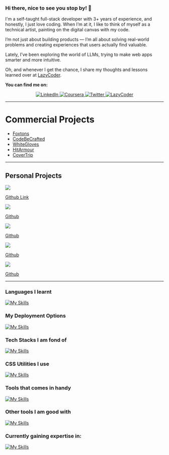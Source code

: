 ### Hi there, nice to see you stop by! 👋

<p>
I'm a self-taught full-stack developer with 3+ years of experience, and honestly, I just love coding. When I’m at it, I like to think of myself as a technical artist, painting on the digital canvas with my code.

I’m not just about building products — I’m all about solving real-world problems and creating experiences that users actually find valuable.

Lately, I’ve been exploring the world of LLMs, trying to make web apps smarter and more intuitive.

Oh, and whenever I get the chance, I share my thoughts and lessons learned over at [LazyCoder](https://www.lazycoder.tech/).

</p>

<p>
   <b>You can find me on: </b>
</p>

<p align="center">
  <a href="https://www.linkedin.com/in/zaryab-farooqui" target="_blank">
    <img alt="LinkedIn" src="https://img.shields.io/badge/linkedin-%230077B5.svg?&style=for-the-badge&logo=linkedin&logoColor=white" />
  </a> 
  <a href="https://www.coursera.org/learner/zaryab-farooqui-05" target="_blank">
    <img alt="Coursera" src="https://img.shields.io/badge/coursera-0070FF.svg?&style=for-the-badge&logo=coursera&logoColor=white" />
  </a>
  <a href="https://twitter.com/zaryabfarooqui" target="_blank">
    <img alt="Twitter" src="https://img.shields.io/badge/twitter-%231DA1F2.svg?&style=for-the-badge&logo=x&logoColor=white" />
  </a> 
  <a href="https://www.lazycoder.tech" target="_blank">
    <img alt="LazyCoder" src="https://img.shields.io/badge/LazyCoder-B57EDC.svg?&style=for-the-badge&logo=buymeacoffee&logoColor=white" />
  </a>
<hr />

<!--
**f-zaryab/f-zaryab** is a ✨ _special_ ✨ repository because its `README.md` (this file) appears on your GitHub profile.

Here are some ideas to get you started:

- 🔭 I’m currently working on ...
- 🌱 I’m currently learning ...
- 👯 I’m looking to collaborate on ...
- 🤔 I’m looking for help with ...
- 💬 Ask me about ...
- 📫 How to reach me: ...
- 😄 Pronouns: ...
- ⚡ Fun fact: ...
-->

# Commercial Projects

- [Foxtons](https://www.foxtons.co.uk/)
- [CodeBeCrafted](https://www.codebecrafted.com/)
- [WhiteGloves](https://www.whitegloves.cc/)
- [HitArmour](https://www.hitarmour.com/)
- [CoverTrip](https://covertrip.com/)

<hr />

<!-- ### Full Stack Projects
Need to deploy it on vercel after revamp
[![](https://img.shields.io/badge/-🧬_Joby_Dashboard-000)](<[https://github.com/adamalston/v2](https://github.com/f-zaryab/Joby01)>) -->

## Personal Projects

[![](https://img.shields.io/badge/Team_Management_App-fffff?logo=react&logoColor=white)](https://teammanagementsite01.web.app/login)

[Github Link](https://github.com/f-zaryab/teamManagementApp)

[![](https://img.shields.io/badge/Social_Connections_App-9966CC?logo=nextdotjs&logoColor=white)](https://socialconnections.vercel.app/)

[Github](https://github.com/f-zaryab/WebsiteForOlderAdults01)

[![](https://img.shields.io/badge/Food_Recipies-0070FF?logo=gatsby&logoColor=white)](https://recipyhere.netlify.app/)

[Github](https://github.com/f-zaryab/Gatsby_Recipes)

[![](https://img.shields.io/badge/Fortnite-8806CE?logo=html5&logoColor=white)](https://universityofdundee-computing.github.io/cw1-web-development-project-jzj-fortnite/index.html)

[Github](https://github.com/UniversityOfDundee-Computing/cw1-web-development-project-jzj-fortnite)

[![](https://img.shields.io/badge/Fortnite-0072BB?logo=html5&logoColor=white)](https://universityofdundee-computing.github.io/cw2-web-application-development-project-jbz/)

[Github](https://github.com/UniversityOfDundee-Computing/cw2-web-application-development-project-jbz)

<hr />

### Languages I learnt

[![My Skills](https://skillicons.dev/icons?i=html,css,js,mysql,py,cs&theme=light)](https://skillicons.dev)

### My Deployment Options

[![My Skills](https://skillicons.dev/icons?i=aws,vercel,netlify&theme=light)](https://skillicons.dev)

### Tech Stacks I am fond of

[![My Skills](https://skillicons.dev/icons?i=nextjs,react,vue,django,express,dotnet&theme=light)](https://skillicons.dev)

### CSS Utilities I use

[![My Skills](https://skillicons.dev/icons?i=css,tailwind,bootstrap,materialui,sass,styledcomponents&theme=light)](https://skillicons.dev)

### Tools that comes in handy

[![My Skills](https://skillicons.dev/icons?i=firebase,graphql,mongodb,postgres,redux,sqlite,supabase,redis,threejs,md,docker,d3,github,gitlab&theme=light)](https://skillicons.dev)

### Other tools I am good with

[![My Skills](https://skillicons.dev/icons?i=figma,ai,ae,pr,unity,linux&perline=6)](https://skillicons.dev)

### Currently gaining expertise in:

[![My Skills](https://skillicons.dev/icons?i=azure,tensorflow,pytorch&perline=6)](https://skillicons.dev)

<!--
<a href="https://github.com/f-zaryab" align="center">
  <img align="center" src="https://github-readme-stats.vercel.app/api/top-langs/?username=f-zaryab&hide=java,tex&title_color=ffffff&text_color=c9cacc&icon_color=2bbc8a&bg_color=1d1f21&langs_count=4" />
</a>
-->
<!--
[![Zaryab's GitHub stats](https://github-readme-stats.vercel.app/api?username=f-zaryab&hide=contribs,stars&show_icons=true&theme=radical)](https://github.com/f-zaryab/github-readme-stats)
-->
<!--
[![Readme Card](https://github-readme-stats.vercel.app/api/pin/?username=anuraghazra&repo=github-readme-stats)](https://github.com/anuraghazra/github-readme-stats)
-->
<!--
Resources
https://shields.io/badges
https://github.com/anuraghazra/github-readme-stats
https://liyasthomas.github.io/banner/
https://skyline.github.com/
[![Readme Quotes](https://quotes-github-readme.vercel.app/api?type=horizontal&theme=dark)](https://github.com/piyushsuthar/github-readme-quotes)
-->
<!--
[![](https://img.shields.io/badge/Team_Management_App-fffff?logo=Next.js&logoColor=white)](https://github.com/f-zaryab/teamManagementApp)
[![](https://img.shields.io/badge/Team_Management_App-ffffff?logo=Vue.js&logoColor=black)](https://github.com/adamalston/Summarizer)
-->
<!--
```txt
TypeScript   7 hrs 49 mins   ██████████████████████▒░░   89.92 %
JSON         27 mins         █▒░░░░░░░░░░░░░░░░░░░░░░░   05.29 %
JavaScript   24 mins         █▒░░░░░░░░░░░░░░░░░░░░░░░   04.73 %
CSS          0 secs          ░░░░░░░░░░░░░░░░░░░░░░░░░   00.06 %
```
-->
<!--
## Github
<details>
  <img alt="LinkedIn" src="https://img.shields.io/badge/linkedin-%230077B5.svg?&style=for-the-badge&logo=linkedin&logoColor=white" />
  [![GitHub Streak](https://github-readme-streak-stats.herokuapp.com/?user=DenverCoder1)](https://git.io/streak-stats)
</details>
[![GitHub Streak](https://streak-stats.demolab.com/?user=f-zaryab)](https://git.io/streak-stats)
-->
